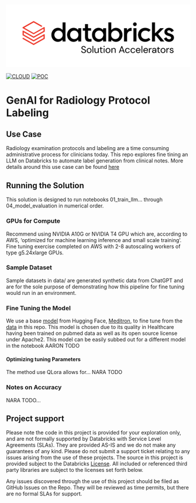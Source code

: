 ![image](https://raw.githubusercontent.com/databricks-industry-solutions/.github/main/profile/solacc_logo_wide.png)

[![CLOUD](https://img.shields.io/badge/CLOUD-ALL-blue?logo=googlecloud&style=for-the-badge)](https://cloud.google.com/databricks)
[![POC](https://img.shields.io/badge/POC-10_days-green?style=for-the-badge)](https://databricks.com/try-databricks)

# GenAI for Radiology Protocol Labeling

## Use Case 

Radiology examination protocols and labeling are a time consuming administrative process for clinicians today. This repo explores fine tining an LLM on Databricks to automate label generation from clinical notes. More details around this use case can be found [here](https://www.ncbi.nlm.nih.gov/pmc/articles/PMC8861685/)

## Running the Solution

This solution is designed to run notebooks 01_train_llm... through 04_model_evaluation in numerical order. 

### GPUs for Compute 

Recommend using NVIDIA A10G or NVIDIA T4 GPU which are, according to AWS, ‘optimized for machine learning inference and small scale training’. Fine tuning exercise completed on AWS with 2-8 autoscaling workers of type g5.24xlarge GPUs.

### Sample Dataset

Sample datasets in data/ are generated synthetic data from ChatGPT and are for the sole purpose of demonstrating how this pipeline for fine tuning would run in an environment.

### Fine Tuning the Model

We use a base [model](https://huggingface.co/epfl-llm/meditron-7b) from Hugging Face, [Meditron](https://github.com/epfLLM/meditron), to fine tune from the [data](data/) in this repo. This model is chosen due to its quality in Healthcare having been trained on pubmed data as well as its open source license under Apache2. This model can be easily subbed out for a different model in the notebook AARON TODO

#### Optimizing tuning Parameters 

The method use QLora allows for... NARA TODO 


### Notes on Accuracy 

NARA TODO... 

## Project support 

Please note the code in this project is provided for your exploration only, and are not formally supported by Databricks with Service Level Agreements (SLAs). They are provided AS-IS and we do not make any guarantees of any kind. Please do not submit a support ticket relating to any issues arising from the use of these projects. The source in this project is provided subject to the Databricks [License](./LICENSE). All included or referenced third party libraries are subject to the licenses set forth below.

Any issues discovered through the use of this project should be filed as GitHub Issues on the Repo. They will be reviewed as time permits, but there are no formal SLAs for support. 
